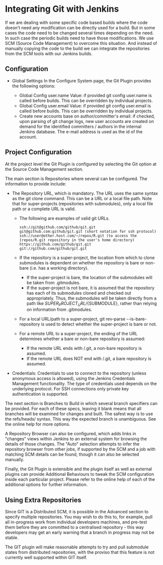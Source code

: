 # Integrating Git with Jenkins

If we are dealing with some specific code based builds where the code doesn't need any modification can be directly used for a build.
But in some cases the code need to be changed several times depending on the need. In such case the periodic builds need to have those
modifications. We use SCM (Source Code Management) to overcome this situation. And instead of manually copying the code to the build
we can integrate the repositories from the SCM tools with our Jenkins builds.

Configuration
-------------
- Global Settings
	In the Configure System page, the Git Plugin provides the following options:

	- Global Config user.name Value: if provided git config user.name <value> is called before builds. This can be overridden by individual projects.
	- Global Config user.email Value: if provided git config user.email <value> is called before builds. This can be overridden by individual projects.
	- Create new accounts base on author/committer's email: if checked, upon parsing of git change logs, new user accounts are created on demand for the identified committers / authors in the internal Jenkins database. The e-mail address is used as the id of the account.
	
Project Configuration
---------------------
At the project level the Git Plugin is configured by selecting the Git option at the Source Code Management section.

The main section is Repositories where several can be configured. The information to provide include:

- The Repository URL, which is mandatory. The URL uses the same syntax as the git clone command. This can be a URL or a local file path. Note that for super-projects (repositories with submodules), only a local file path or a complete URL is valid.
	- The following are examples of valid git URLs.
		```
		ssh://git@github.com/github/git.git
		git@github.com:github/git.git (short notation for ssh protocol)
		ssh://user@other.host.com/~/repos/R.git (to access the {repos/R.git repository in the user's home directory)
		https://github.com/github/git.git
		git://github.com/github/git.git
		```


	- If the repository is a super-project, the location from which to clone submodules is dependent on whether the repository is bare or non-bare (i.e. has a working directory).
		- If the super-project is bare, the location of the submodules will be taken from .gitmodules.
		- If the super-project is not bare, it is assumed that the repository has each of its submodules cloned and checked out appropriately. Thus, the submodules will be taken directly from a path like ${SUPER_PROJECT_URL}/${SUBMODULE}, rather than relying on information from .gitmodules.
	- For a local URL/path to a super-project, git rev-parse --is-bare-repository is used to detect whether the super-project is bare or not.
	- For a remote URL to a super-project, the ending of the URL determines whether a bare or non-bare repository is assumed:
		- If the remote URL ends with /.git, a non-bare repository is assumed.
		- If the remote URL does NOT end with /.git, a bare repository is assumed.
		
- Credentials: Credentials to use to connect to the repository (unless anonymous access is allowed), using the Jenkins Credentials Management functionality. The type of credentials used depends on the underlying protocol. For SSH connections only private key authentication is supported.

The next section is Branches to Build in which several branch specifiers can be provided. For each of these specs, leaving it blank means that all branches will be examined for changes and built. The safest way is to use the refs/heads/<branchName> syntax. This way the expected branch is unambiguous. See the online help for more options.

A Repository Browser can also be configured, which adds links in "changes" views within Jenkins to an external system for browsing the details of those changes. The "Auto" selection attempts to infer the repository browser from other jobs, if supported by the SCM and a job with matching SCM details can be found, though it can also be selected manually.

Finally, the Git Plugin is extensible and the plugin itself as well as external plugins can provide Additional Behaviours to tweak the SCM configuration inside each particular project. Please refer to the online help of each of the additional options for further information.

Using Extra Repositories
------------------------
Since GIT is a Distributed SCM, it is possible in the Advanced section to specify multiple repositories. You may wish to do this to, for example, pull all in-progress work from individual developers machines, and pre-test them before they are committed to a centralised repository - this way developers may get an early warning that a branch in progress may not be stable.

The GIT plugin will make reasonable attempts to try and pull submodule states from distributed repositories, with the proviso that this feature is not currently well supported within GIT itself.